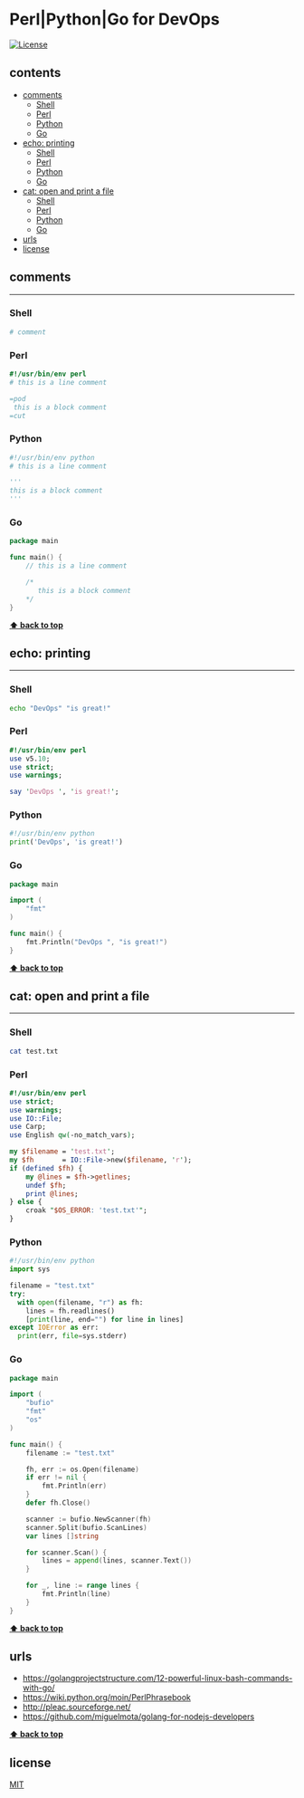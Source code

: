 
# Perl|Python|Go for DevOps

[![License](http://img.shields.io/badge/license-MIT-blue.svg)](LICENSE)

<!-- START doctoc generated TOC please keep comment here to allow auto update -->
<!-- DON'T EDIT THIS SECTION, INSTEAD RE-RUN doctoc TO UPDATE -->
## contents

- [comments](#comments)
  - [Shell](#shell)
  - [Perl](#perl)
  - [Python](#python)
  - [Go](#go)
- [echo: printing](#echo-printing)
  - [Shell](#shell-1)
  - [Perl](#perl-1)
  - [Python](#python-1)
  - [Go](#go-1)
- [cat: open and print a file](#cat-open-and-print-a-file)
  - [Shell](#shell-2)
  - [Perl](#perl-2)
  - [Python](#python-2)
  - [Go](#go-2)
- [urls](#urls)
- [license](#license)

<!-- END doctoc generated TOC please keep comment here to allow auto update -->

## comments

---

### Shell

```bash
# comment
```

### Perl

```perl
#!/usr/bin/env perl
# this is a line comment

=pod
 this is a block comment
=cut

```

### Python

```python
#!/usr/bin/env python
# this is a line comment

'''
this is a block comment
'''

```

### Go

```go
package main

func main() {
	// this is a line comment

	/*
	   this is a block comment
	*/
}

```

**[⬆ back to top](#contents)**

## echo: printing

---

### Shell

```bash
echo "DevOps" "is great!"
```

### Perl

```perl
#!/usr/bin/env perl
use v5.10;
use strict;
use warnings;

say 'DevOps ', 'is great!';

```

### Python

```python
#!/usr/bin/env python
print('DevOps', 'is great!')

```

### Go

```go
package main

import (
	"fmt"
)

func main() {
	fmt.Println("DevOps ", "is great!")
}

```

**[⬆ back to top](#contents)**

## cat: open and print a file

---

### Shell

```bash
cat test.txt
```

### Perl

```perl
#!/usr/bin/env perl
use strict;
use warnings;
use IO::File;
use Carp;
use English qw(-no_match_vars);

my $filename = 'test.txt';
my $fh       = IO::File->new($filename, 'r');
if (defined $fh) {
    my @lines = $fh->getlines;
    undef $fh;
    print @lines;
} else {
    croak "$OS_ERROR: 'test.txt'";
}

```

### Python

```python
#!/usr/bin/env python
import sys

filename = "test.txt"
try:
  with open(filename, "r") as fh:
    lines = fh.readlines()
    [print(line, end="") for line in lines]
except IOError as err:
  print(err, file=sys.stderr)

```

### Go

```go
package main

import (
	"bufio"
	"fmt"
	"os"
)

func main() {
	filename := "test.txt"

	fh, err := os.Open(filename)
	if err != nil {
		fmt.Println(err)
	}
	defer fh.Close()

	scanner := bufio.NewScanner(fh)
	scanner.Split(bufio.ScanLines)
	var lines []string

	for scanner.Scan() {
		lines = append(lines, scanner.Text())
	}

	for _, line := range lines {
		fmt.Println(line)
	}
}

```

**[⬆ back to top](#contents)**

## urls

- <https://golangprojectstructure.com/12-powerful-linux-bash-commands-with-go/>
- <https://wiki.python.org/moin/PerlPhrasebook>
- <http://pleac.sourceforge.net/>
- <https://github.com/miguelmota/golang-for-nodejs-developers>

**[⬆ back to top](#contents)**

## license

[MIT](LICENSE)
